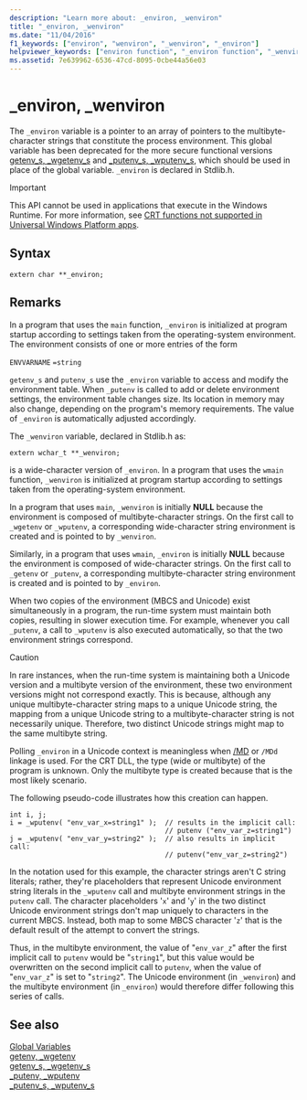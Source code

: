 ```yaml
---
description: "Learn more about: _environ, _wenviron"
title: "_environ, _wenviron"
ms.date: "11/04/2016"
f1_keywords: ["environ", "wenviron", "_wenviron", "_environ"]
helpviewer_keywords: ["environ function", "_environ function", "_wenviron function", "process environment", "wenviron function"]
ms.assetid: 7e639962-6536-47cd-8095-0cbe44a56e03
---
```

# _environ, _wenviron

The `_environ` variable is a pointer to an array of pointers to the multibyte-character strings that constitute the process environment. This global variable has been deprecated for the more secure functional versions [getenv_s, _wgetenv_s](../c-runtime-library/reference/getenv-s-wgetenv-s.md) and [_putenv_s, _wputenv_s](../c-runtime-library/reference/putenv-s-wputenv-s.md), which should be used in place of the global variable. `_environ` is declared in Stdlib.h.

> [!IMPORTANT]
> This API cannot be used in applications that execute in the Windows Runtime. For more information, see [CRT functions not supported in Universal Windows Platform apps](../cppcx/crt-functions-not-supported-in-universal-windows-platform-apps.md).

## Syntax

```
extern char **_environ;
```

## Remarks

In a program that uses the `main` function, `_environ` is initialized at program startup according to settings taken from the operating-system environment. The environment consists of one or more entries of the form

`ENVVARNAME` `=string`

`getenv_s` and `putenv_s` use the `_environ` variable to access and modify the environment table. When `_putenv` is called to add or delete environment settings, the environment table changes size. Its location in memory may also change, depending on the program's memory requirements. The value of `_environ` is automatically adjusted accordingly.

The `_wenviron` variable, declared in Stdlib.h as:

```
extern wchar_t **_wenviron;
```

is a wide-character version of `_environ`. In a program that uses the `wmain` function, `_wenviron` is initialized at program startup according to settings taken from the operating-system environment.

In a program that uses `main`, `_wenviron` is initially **NULL** because the environment is composed of multibyte-character strings. On the first call to `_wgetenv` or `_wputenv`, a corresponding wide-character string environment is created and is pointed to by `_wenviron`.

Similarly, in a program that uses `wmain`, `_environ` is initially **NULL** because the environment is composed of wide-character strings. On the first call to `_getenv` or `_putenv`, a corresponding multibyte-character string environment is created and is pointed to by `_environ`.

When two copies of the environment (MBCS and Unicode) exist simultaneously in a program, the run-time system must maintain both copies, resulting in slower execution time. For example, whenever you call `_putenv`, a call to `_wputenv` is also executed automatically, so that the two environment strings correspond.

> [!CAUTION]
> In rare instances, when the run-time system is maintaining both a Unicode version and a multibyte version of the environment, these two environment versions might not correspond exactly. This is because, although any unique multibyte-character string maps to a unique Unicode string, the mapping from a unique Unicode string to a multibyte-character string is not necessarily unique. Therefore, two distinct Unicode strings might map to the same multibyte string.

Polling `_environ` in a Unicode context is meaningless when [/MD](../build/reference/md-mt-ld-use-run-time-library.md) or `/MDd` linkage is used. For the CRT DLL, the type (wide or multibyte) of the program is unknown. Only the multibyte type is created because that is the most likely scenario.

The following pseudo-code illustrates how this creation can happen.

```
int i, j;
i = _wputenv( "env_var_x=string1" );  // results in the implicit call:
                                      // putenv ("env_var_z=string1")
j = _wputenv( "env_var_y=string2" );  // also results in implicit call:
                                      // putenv("env_var_z=string2")
```

In the notation used for this example, the character strings aren't C string literals; rather, they're placeholders that represent Unicode environment string literals in the `_wputenv` call and multibyte environment strings in the `putenv` call. The character placeholders '`x`' and '`y`' in the two distinct Unicode environment strings don't map uniquely to characters in the current MBCS. Instead, both map to some MBCS character '`z`' that is the default result of the attempt to convert the strings.

Thus, in the multibyte environment, the value of "`env_var_z`" after the first implicit call to `putenv` would be "`string1`", but this value would be overwritten on the second implicit call to `putenv`, when the value of "`env_var_z`" is set to "`string2`". The Unicode environment (in `_wenviron`) and the multibyte environment (in `_environ`) would therefore differ following this series of calls.

## See also

[Global Variables](../c-runtime-library/global-variables.md)<br/>
[getenv, _wgetenv](../c-runtime-library/reference/getenv-wgetenv.md)<br/>
[getenv_s, _wgetenv_s](../c-runtime-library/reference/getenv-s-wgetenv-s.md)<br/>
[_putenv, _wputenv](../c-runtime-library/reference/putenv-wputenv.md)<br/>
[_putenv_s, _wputenv_s](../c-runtime-library/reference/putenv-s-wputenv-s.md)
